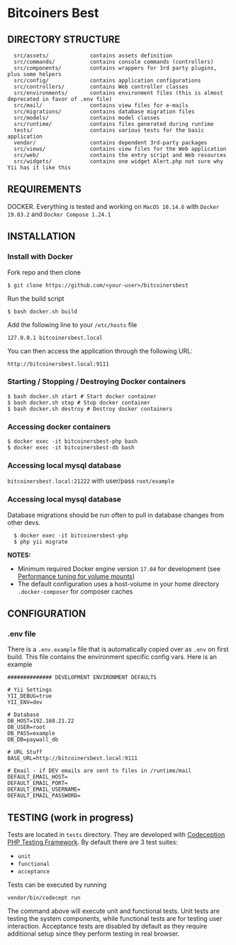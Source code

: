 # Bitcoiners Best

DIRECTORY STRUCTURE
-------------------

      src/assets/             contains assets definition
      src/commands/           contains console commands (controllers)
      src/components/         contains wrappers for 3rd party plugins, plus some helpers
      src/config/             contains application configurations
      src/controllers/        contains Web controller classes
      src/environments/       contains environment files (this is almost deprecated in favor of .env file)
      src/mail/               contains view files for e-mails
      src/migrations/         contains database migration files
      src/models/             contains model classes
      src/runtime/            contains files generated during runtime
      tests/                  contains various tests for the basic application
      vendor/                 contains dependent 3rd-party packages
      src/views/              contains view files for the Web application
      src/web/                contains the entry script and Web resources
      src/widgets/            contains one widget Alert.php not sure why Yii has it like this



REQUIREMENTS
------------

DOCKER. Everything is tested and working on `MacOS 10.14.6` with `Docker 19.03.2` and `Docker Compose 1.24.1`


INSTALLATION
------------

### Install with Docker

Fork repo and then clone

    $ git clone https://github.com/<your-user>/bitcoinersbest

Run the build script

    $ bash docker.sh build
    
Add the following line to your `/etc/hosts` file

    127.0.0.1 bitcoinersbest.local
    
You can then access the application through the following URL:

    http://bitcoinersbest.local:9111
   
### Starting / Stopping / Destroying Docker containers
    $ bash docker.sh start # Start docker container
    $ bash docker.sh stop # Stop docker container
    $ bash docker.sh destroy # Destroy docker containers

### Accessing docker containers
    $ docker exec -it bitcoinersbest-php bash
    $ docker exec -it bitcoinersbest-db bash

### Accessing local mysql database
   `bitcoinersbest.local:21222` with user/pass `root/example`
   
### Accessing local mysql database

Database migrations should be run often to pull in database changes from other devs.
      
      $ docker exec -it bitcoinersbest-php
      $ php yii migrate
    
**NOTES:** 
- Minimum required Docker engine version `17.04` for development (see [Performance tuning for volume mounts](https://docs.docker.com/docker-for-mac/osxfs-caching/))
- The default configuration uses a host-volume in your home directory `.docker-composer` for composer caches


CONFIGURATION
-------------

### .env file

There is a `.env.example` file that is automatically copied over as `.env` on first build. This file contains the environment specific config vars. Here is an example

```
############## DEVELOPMENT ENVIRONMENT DEFAULTS

# Yii Settings
YII_DEBUG=true
YII_ENV=dev

# Database
DB_HOST=192.168.21.22
DB_USER=root
DB_PASS=example
DB_DB=paywall_db

# URL Stuff
BASE_URL=http://bitcoinersbest.local:9111

# Email - if DEV emails are sent to files in /runtime/mail
DEFAULT_EMAIL_HOST=
DEFAULT_EMAIL_PORT=
DEFAULT_EMAIL_USERNAME=
DEFAULT_EMAIL_PASSWORD=
```

TESTING (work in progress)
-------

Tests are located in `tests` directory. They are developed with [Codeception PHP Testing Framework](http://codeception.com/).
By default there are 3 test suites:

- `unit`
- `functional`
- `acceptance`

Tests can be executed by running

```
vendor/bin/codecept run
```

The command above will execute unit and functional tests. Unit tests are testing the system components, while functional
tests are for testing user interaction. Acceptance tests are disabled by default as they require additional setup since
they perform testing in real browser. 
